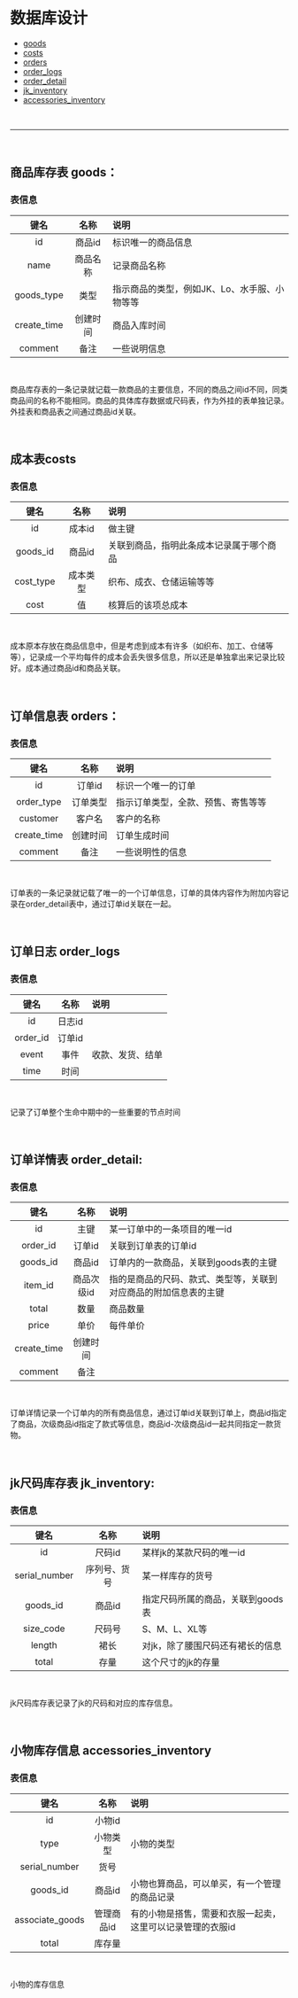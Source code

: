 # 数据库设计

- [goods](#商品库存表-goods)
- [costs](#成本表costs)
- [orders](#订单信息表-orders)
- [order_logs](#订单日志-order_logs)
- [order_detail](#订单详情表-order_detail)
- [jk_inventory](#jk尺码库存表-jk_inventory)
- [accessories_inventory](#小物库存信息-accessories_inventory)

</br>

--------------------------

</br>

## 商品库存表 goods：

### 表信息

| 键名 | 名称 | 说明 |
| :---: | :---: | :--- |
| id | 商品id | 标识唯一的商品信息
| name | 商品名称 | 记录商品名称
| goods_type | 类型 | 指示商品的类型，例如JK、Lo、水手服、小物等等
| create_time| 创建时间 | 商品入库时间
| comment | 备注 | 一些说明信息

</br>

商品库存表的一条记录就记载一款商品的主要信息，不同的商品之间id不同，同类商品间的名称不能相同。商品的具体库存数据或尺码表，作为外挂的表单独记录。外挂表和商品表之间通过商品id关联。

</br>

## 成本表costs

### 表信息

| 键名 | 名称 | 说明 |
| :---: | :---: | :--- |
| id | 成本id | 做主键
| goods_id | 商品id | 关联到商品，指明此条成本记录属于哪个商品
| cost_type | 成本类型 | 织布、成衣、仓储运输等等
| cost | 值 | 核算后的该项总成本

</br>

成本原本存放在商品信息中，但是考虑到成本有许多（如织布、加工、仓储等等），记录成一个平均每件的成本会丢失很多信息，所以还是单独拿出来记录比较好。成本通过商品id和商品关联。 

</br>

## 订单信息表 orders：

### 表信息

| 键名 | 名称 | 说明
| :--: | :--: | :--
| id | 订单id | 标识一个唯一的订单
| order_type | 订单类型 | 指示订单类型，全款、预售、寄售等等
| customer | 客户名 | 客户的名称
| create_time | 创建时间 | 订单生成时间
| comment | 备注 | 一些说明性的信息

</br>

订单表的一条记录就记载了唯一的一个订单信息，订单的具体内容作为附加内容记录在order_detail表中，通过订单id关联在一起。

</br>

## 订单日志 order_logs

### 表信息

| 键名 | 名称 | 说明
| :--: | :--: | :--
| id | 日志id |
| order_id | 订单id |
| event | 事件 | 收款、发货、结单
| time | 时间

</br>

记录了订单整个生命中期中的一些重要的节点时间

</br>

## 订单详情表 order_detail:

### 表信息

| 键名 | 名称 | 说明
| :--: | :--: | :--
| id | 主键 | 某一订单中的一条项目的唯一id
| order_id | 订单id | 关联到订单表的订单id
| goods_id | 商品id | 订单内的一款商品，关联到goods表的主键
| item_id | 商品次级id | 指的是商品的尺码、款式、类型等，关联到对应商品的附加信息表的主键
| total | 数量 | 商品数量
| price | 单价 | 每件单价
| create_time | 创建时间 |
| comment | 备注 |

</br>

订单详情记录一个订单内的所有商品信息，通过订单id关联到订单上，商品id指定了商品，次级商品id指定了款式等信息，商品id-次级商品id一起共同指定一款货物。

</br>

## jk尺码库存表 jk_inventory:

### 表信息

| 键名 | 名称 | 说明
| :--: | :--: | :--
| id | 尺码id | 某样jk的某款尺码的唯一id
| serial_number | 序列号、货号 | 某一样库存的货号
| goods_id | 商品id | 指定尺码所属的商品，关联到goods表
| size_code | 尺码号 | S、M、L、XL等
| length | 裙长 | 对jk，除了腰围尺码还有裙长的信息
| total | 存量 | 这个尺寸的jk的存量

</br>

jk尺码库存表记录了jk的尺码和对应的库存信息。

</br>

## 小物库存信息 accessories_inventory

### 表信息

| 键名 | 名称 | 说明
| :--: | :--: | :--
| id | 小物id |
| type | 小物类型 | 小物的类型
| serial_number | 货号
| goods_id | 商品id | 小物也算商品，可以单买，有一个管理的商品记录
| associate_goods | 管理商品id | 有的小物是搭售，需要和衣服一起卖，这里可以记录管理的衣服id
| total | 库存量

</br>

小物的库存信息
